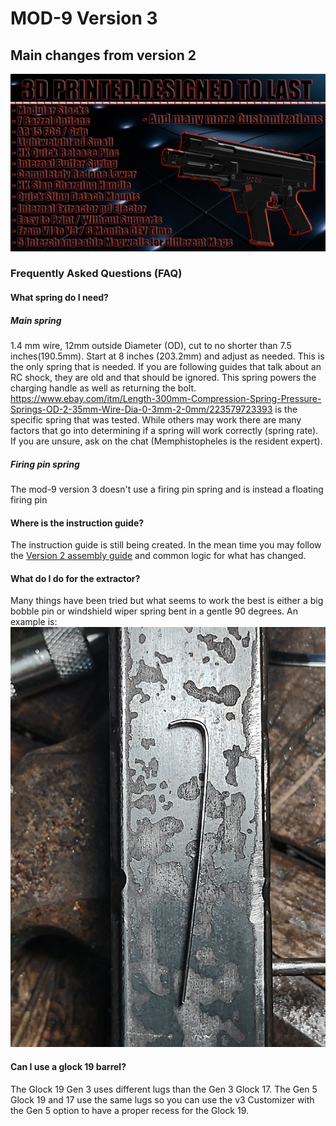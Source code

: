 # MOD-9 Version 3

## Main changes from version 2
![](MOD9_X_Destruction.jpg?raw=true)

### Frequently Asked Questions (FAQ)
#### What spring do I need?
##### Main spring
1.4 mm wire, 12mm outside Diameter (OD), cut to no shorter than 7.5 inches(190.5mm). Start at 8 inches (203.2mm) and adjust as needed. This is the only spring that is needed. If you are following guides that talk about an RC shock, they are old and that should be ignored. This spring powers the charging handle as well as returning the bolt.
https://www.ebay.com/itm/Length-300mm-Compression-Spring-Pressure-Springs-OD-2-35mm-Wire-Dia-0-3mm-2-0mm/223579723393 is the specific spring that was tested. While others may work there are many factors that go into determining if a spring will work correctly (spring rate). If you are unsure, ask on the chat (Memphistopheles is the resident expert).

##### Firing pin spring
The mod-9 version 3 doesn't use a firing pin spring and is instead a floating firing pin

#### Where is the instruction guide?
The instruction guide is still being created. In the mean time you may follow the [Version 2 assembly guide](https://github.com/jscancella/WTF-foss-cad/blob/master/MOD-9/Version%202/MOD9V2-Intstructions_%26_Guides/MOD9V1_Assembly_Suggestions_07.22.2020.pdf) and common logic for what has changed.

#### What do I do for the extractor?
Many things have been tried but what seems to work the best is either a big bobble pin or windshield wiper spring bent in a gentle 90 degrees.
An example is: 
![](extractor_example.jpg?raw=true)

#### Can I use a glock 19 barrel?
The Glock 19 Gen 3 uses different lugs than the Gen 3 Glock 17. The Gen 5 Glock 19 and 17 use the same lugs so you can use the v3 Customizer with the Gen 5 option to have a proper recess for the Glock 19.
